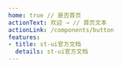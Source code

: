 ```yaml
---
home: true // 是否首页
actionText: 欢迎 → // 首页文本
actionLink: /components/button
features:
- title: st-ui官方文档
  details: st-ui官方文档
---
```

